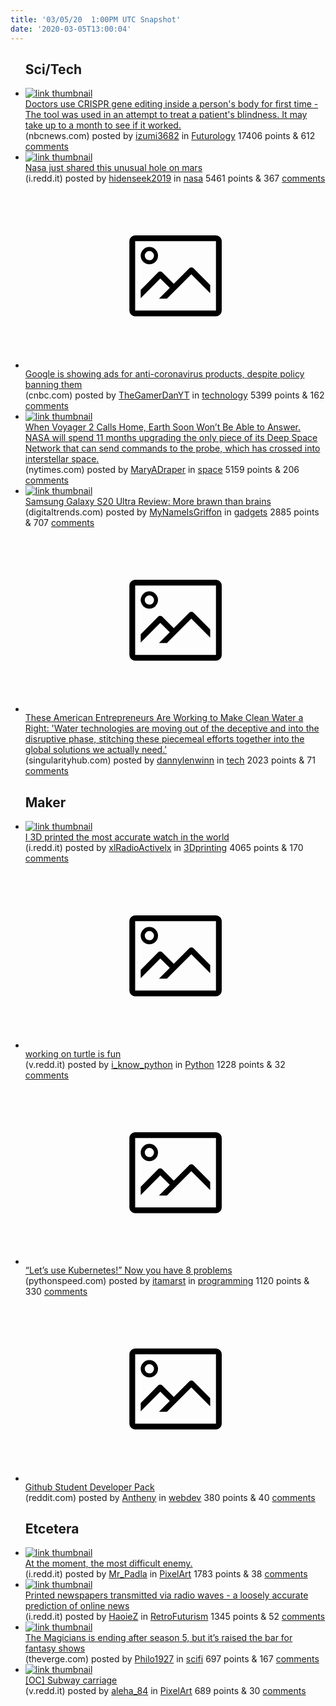 ```yaml
---
title: '03/05/20  1:00PM UTC Snapshot'
date: '2020-03-05T13:00:04'
---
```

<ul>
<h2>Sci/Tech</h2>

<li><a href='https://www.nbcnews.com/health/health-news/doctors-use-crispr-gene-editing-inside-person-s-body-first-n1149711'><img src='https://b.thumbs.redditmedia.com/w0dzz764WG_k2aCD-v8csF_Lf3FPNJHbI6Itn0JnTtI.jpg' alt='link thumbnail'></a><div><div class='linkTitle'><a href='https://www.nbcnews.com/health/health-news/doctors-use-crispr-gene-editing-inside-person-s-body-first-n1149711'>Doctors use CRISPR gene editing inside a person's body for first time - The tool was used in an attempt to treat a patient's blindness. It may take up to a month to see if it worked.</a></div>(nbcnews.com) posted by <a href='https://www.reddit.com/user/izumi3682'>izumi3682</a> in <a href='https://www.reddit.com/r/Futurology'>Futurology</a> 17406 points & 612 <a href='https://www.reddit.com/r/Futurology/comments/fdltk5/doctors_use_crispr_gene_editing_inside_a_persons/'>comments</a></div></li>

<li><a href='https://i.redd.it/5yiln9xxipk41.jpg'><img src='https://b.thumbs.redditmedia.com/6y9ZkbWBj7D9v8Xn-4ah2BgwQ3aBMA6GQYkf-1NjpOw.jpg' alt='link thumbnail'></a><div><div class='linkTitle'><a href='https://i.redd.it/5yiln9xxipk41.jpg'>Nasa just shared this unusual hole on mars</a></div>(i.redd.it) posted by <a href='https://www.reddit.com/user/hidenseek2019'>hidenseek2019</a> in <a href='https://www.reddit.com/r/nasa'>nasa</a> 5461 points & 367 <a href='https://www.reddit.com/r/nasa/comments/fdi88j/nasa_just_shared_this_unusual_hole_on_mars/'>comments</a></div></li>

<li><a href='https://www.cnbc.com/2020/03/04/google-showing-ads-for-anti-coronavirus-products.html'><svg version='1.1' viewBox='-34 -14 104 64' preserveAspectRatio='xMidYMid meet' xmlns='http://www.w3.org/2000/svg' xmlns:xlink='http://www.w3.org/1999/xlink'>
    <title>link thumbnail</title>
    <path d='M32,4H4A2,2,0,0,0,2,6V30a2,2,0,0,0,2,2H32a2,2,0,0,0,2-2V6A2,2,0,0,0,32,4ZM4,30V6H32V30Z'></path>
    <path d='M8.92,14a3,3,0,1,0-3-3A3,3,0,0,0,8.92,14Zm0-4.6A1.6,1.6,0,1,1,7.33,11,1.6,1.6,0,0,1,8.92,9.41Z'></path>
    <path d='M22.78,15.37l-5.4,5.4-4-4a1,1,0,0,0-1.41,0L5.92,22.9v2.83l6.79-6.79L16,22.18l-3.75,3.75H15l8.45-8.45L30,24V21.18l-5.81-5.81A1,1,0,0,0,22.78,15.37Z'></path>
    </svg></a><div><div class='linkTitle'><a href='https://www.cnbc.com/2020/03/04/google-showing-ads-for-anti-coronavirus-products.html'>Google is showing ads for anti-coronavirus products, despite policy banning them</a></div>(cnbc.com) posted by <a href='https://www.reddit.com/user/TheGamerDanYT'>TheGamerDanYT</a> in <a href='https://www.reddit.com/r/technology'>technology</a> 5399 points & 162 <a href='https://www.reddit.com/r/technology/comments/fdmv50/google_is_showing_ads_for_anticoronavirus/'>comments</a></div></li>

<li><a href='https://www.nytimes.com/2020/03/04/science/voyager-2-nasa-deep-space-network.html'><img src='https://b.thumbs.redditmedia.com/lSbCFzmVxBQyy6H2--DuTZzMW3xgcdjG7Pox_1sMhmU.jpg' alt='link thumbnail'></a><div><div class='linkTitle'><a href='https://www.nytimes.com/2020/03/04/science/voyager-2-nasa-deep-space-network.html'>When Voyager 2 Calls Home, Earth Soon Won’t Be Able to Answer. NASA will spend 11 months upgrading the only piece of its Deep Space Network that can send commands to the probe, which has crossed into interstellar space.</a></div>(nytimes.com) posted by <a href='https://www.reddit.com/user/MaryADraper'>MaryADraper</a> in <a href='https://www.reddit.com/r/space'>space</a> 5159 points & 206 <a href='https://www.reddit.com/r/space/comments/fdmotj/when_voyager_2_calls_home_earth_soon_wont_be_able/'>comments</a></div></li>

<li><a href='https://www.digitaltrends.com/cell-phone-reviews/samsung-galaxy-s20-ultra-review/'><img src='https://a.thumbs.redditmedia.com/3YQsCC5v4Auuz1m41ydomCQnDvqZhvU7Tz4Cn9Gf1N0.jpg' alt='link thumbnail'></a><div><div class='linkTitle'><a href='https://www.digitaltrends.com/cell-phone-reviews/samsung-galaxy-s20-ultra-review/'>Samsung Galaxy S20 Ultra Review: More brawn than brains</a></div>(digitaltrends.com) posted by <a href='https://www.reddit.com/user/MyNameIsGriffon'>MyNameIsGriffon</a> in <a href='https://www.reddit.com/r/gadgets'>gadgets</a> 2885 points & 707 <a href='https://www.reddit.com/r/gadgets/comments/fdd7wk/samsung_galaxy_s20_ultra_review_more_brawn_than/'>comments</a></div></li>

<li><a href='https://singularityhub.com/2020/03/04/clean-water-should-be-a-right-not-a-privilege-these-entrepreneurs-are-working-to-make-it-so/'><svg version='1.1' viewBox='-34 -14 104 64' preserveAspectRatio='xMidYMid meet' xmlns='http://www.w3.org/2000/svg' xmlns:xlink='http://www.w3.org/1999/xlink'>
    <title>link thumbnail</title>
    <path d='M32,4H4A2,2,0,0,0,2,6V30a2,2,0,0,0,2,2H32a2,2,0,0,0,2-2V6A2,2,0,0,0,32,4ZM4,30V6H32V30Z'></path>
    <path d='M8.92,14a3,3,0,1,0-3-3A3,3,0,0,0,8.92,14Zm0-4.6A1.6,1.6,0,1,1,7.33,11,1.6,1.6,0,0,1,8.92,9.41Z'></path>
    <path d='M22.78,15.37l-5.4,5.4-4-4a1,1,0,0,0-1.41,0L5.92,22.9v2.83l6.79-6.79L16,22.18l-3.75,3.75H15l8.45-8.45L30,24V21.18l-5.81-5.81A1,1,0,0,0,22.78,15.37Z'></path>
    </svg></a><div><div class='linkTitle'><a href='https://singularityhub.com/2020/03/04/clean-water-should-be-a-right-not-a-privilege-these-entrepreneurs-are-working-to-make-it-so/'>These American Entrepreneurs Are Working to Make Clean Water a Right: 'Water technologies are moving out of the deceptive and into the disruptive phase, stitching these piecemeal efforts together into the global solutions we actually need.'</a></div>(singularityhub.com) posted by <a href='https://www.reddit.com/user/dannylenwinn'>dannylenwinn</a> in <a href='https://www.reddit.com/r/tech'>tech</a> 2023 points & 71 <a href='https://www.reddit.com/r/tech/comments/fdfw2s/these_american_entrepreneurs_are_working_to_make/'>comments</a></div></li>

<h2>Maker</h2>

<li><a href='https://i.redd.it/xeb114wr2qk41.jpg'><img src='https://b.thumbs.redditmedia.com/rBrrK5OBwfy2gD7a4tYmU3l6qHQCR4QVsDvx6ZWIv5Q.jpg' alt='link thumbnail'></a><div><div class='linkTitle'><a href='https://i.redd.it/xeb114wr2qk41.jpg'>I 3D printed the most accurate watch in the world</a></div>(i.redd.it) posted by <a href='https://www.reddit.com/user/xlRadioActivelx'>xlRadioActivelx</a> in <a href='https://www.reddit.com/r/3Dprinting'>3Dprinting</a> 4065 points & 170 <a href='https://www.reddit.com/r/3Dprinting/comments/fdjxov/i_3d_printed_the_most_accurate_watch_in_the_world/'>comments</a></div></li>

<li><a href='https://v.redd.it/wspk9u3japk41'><svg version='1.1' viewBox='-34 -14 104 64' preserveAspectRatio='xMidYMid meet' xmlns='http://www.w3.org/2000/svg' xmlns:xlink='http://www.w3.org/1999/xlink'>
    <title>link thumbnail</title>
    <path d='M32,4H4A2,2,0,0,0,2,6V30a2,2,0,0,0,2,2H32a2,2,0,0,0,2-2V6A2,2,0,0,0,32,4ZM4,30V6H32V30Z'></path>
    <path d='M8.92,14a3,3,0,1,0-3-3A3,3,0,0,0,8.92,14Zm0-4.6A1.6,1.6,0,1,1,7.33,11,1.6,1.6,0,0,1,8.92,9.41Z'></path>
    <path d='M22.78,15.37l-5.4,5.4-4-4a1,1,0,0,0-1.41,0L5.92,22.9v2.83l6.79-6.79L16,22.18l-3.75,3.75H15l8.45-8.45L30,24V21.18l-5.81-5.81A1,1,0,0,0,22.78,15.37Z'></path>
    </svg></a><div><div class='linkTitle'><a href='https://v.redd.it/wspk9u3japk41'>working on turtle is fun</a></div>(v.redd.it) posted by <a href='https://www.reddit.com/user/i_know_python'>i_know_python</a> in <a href='https://www.reddit.com/r/Python'>Python</a> 1228 points & 32 <a href='https://www.reddit.com/r/Python/comments/fdhjl7/working_on_turtle_is_fun/'>comments</a></div></li>

<li><a href='https://pythonspeed.com/articles/dont-need-kubernetes/'><svg version='1.1' viewBox='-34 -14 104 64' preserveAspectRatio='xMidYMid meet' xmlns='http://www.w3.org/2000/svg' xmlns:xlink='http://www.w3.org/1999/xlink'>
    <title>link thumbnail</title>
    <path d='M32,4H4A2,2,0,0,0,2,6V30a2,2,0,0,0,2,2H32a2,2,0,0,0,2-2V6A2,2,0,0,0,32,4ZM4,30V6H32V30Z'></path>
    <path d='M8.92,14a3,3,0,1,0-3-3A3,3,0,0,0,8.92,14Zm0-4.6A1.6,1.6,0,1,1,7.33,11,1.6,1.6,0,0,1,8.92,9.41Z'></path>
    <path d='M22.78,15.37l-5.4,5.4-4-4a1,1,0,0,0-1.41,0L5.92,22.9v2.83l6.79-6.79L16,22.18l-3.75,3.75H15l8.45-8.45L30,24V21.18l-5.81-5.81A1,1,0,0,0,22.78,15.37Z'></path>
    </svg></a><div><div class='linkTitle'><a href='https://pythonspeed.com/articles/dont-need-kubernetes/'>“Let’s use Kubernetes!” Now you have 8 problems</a></div>(pythonspeed.com) posted by <a href='https://www.reddit.com/user/itamarst'>itamarst</a> in <a href='https://www.reddit.com/r/programming'>programming</a> 1120 points & 330 <a href='https://www.reddit.com/r/programming/comments/fdic1p/lets_use_kubernetes_now_you_have_8_problems/'>comments</a></div></li>

<li><a href='https://www.reddit.com/r/learnjavascript/comments/fdfpau/github_student_developer_pack/'><svg version='1.1' viewBox='-34 -14 104 64' preserveAspectRatio='xMidYMid meet' xmlns='http://www.w3.org/2000/svg' xmlns:xlink='http://www.w3.org/1999/xlink'>
    <title>link thumbnail</title>
    <path d='M32,4H4A2,2,0,0,0,2,6V30a2,2,0,0,0,2,2H32a2,2,0,0,0,2-2V6A2,2,0,0,0,32,4ZM4,30V6H32V30Z'></path>
    <path d='M8.92,14a3,3,0,1,0-3-3A3,3,0,0,0,8.92,14Zm0-4.6A1.6,1.6,0,1,1,7.33,11,1.6,1.6,0,0,1,8.92,9.41Z'></path>
    <path d='M22.78,15.37l-5.4,5.4-4-4a1,1,0,0,0-1.41,0L5.92,22.9v2.83l6.79-6.79L16,22.18l-3.75,3.75H15l8.45-8.45L30,24V21.18l-5.81-5.81A1,1,0,0,0,22.78,15.37Z'></path>
    </svg></a><div><div class='linkTitle'><a href='https://www.reddit.com/r/learnjavascript/comments/fdfpau/github_student_developer_pack/'>Github Student Developer Pack</a></div>(reddit.com) posted by <a href='https://www.reddit.com/user/Antheny'>Antheny</a> in <a href='https://www.reddit.com/r/webdev'>webdev</a> 380 points & 40 <a href='https://www.reddit.com/r/webdev/comments/fdfq2s/github_student_developer_pack/'>comments</a></div></li>

<h2>Etcetera</h2>

<li><a href='https://i.redd.it/21brkjbt7qk41.gif'><img src='https://a.thumbs.redditmedia.com/RKV-21VpMzgE2FfPOs59dW5ssDc64ZlKuvAz3Yabe54.jpg' alt='link thumbnail'></a><div><div class='linkTitle'><a href='https://i.redd.it/21brkjbt7qk41.gif'>At the moment, the most difficult enemy.</a></div>(i.redd.it) posted by <a href='https://www.reddit.com/user/Mr_Padla'>Mr_Padla</a> in <a href='https://www.reddit.com/r/PixelArt'>PixelArt</a> 1783 points & 38 <a href='https://www.reddit.com/r/PixelArt/comments/fdkenr/at_the_moment_the_most_difficult_enemy/'>comments</a></div></li>

<li><a href='https://i.redd.it/kbrnlwjrnqk41.jpg'><img src='https://b.thumbs.redditmedia.com/9UvfN4zNXqRgJryYgOkAOFRLZXd58eH9dfKfJsoQwKg.jpg' alt='link thumbnail'></a><div><div class='linkTitle'><a href='https://i.redd.it/kbrnlwjrnqk41.jpg'>Printed newspapers transmitted via radio waves - a loosely accurate prediction of online news</a></div>(i.redd.it) posted by <a href='https://www.reddit.com/user/HaoieZ'>HaoieZ</a> in <a href='https://www.reddit.com/r/RetroFuturism'>RetroFuturism</a> 1345 points & 52 <a href='https://www.reddit.com/r/RetroFuturism/comments/fdlqwd/printed_newspapers_transmitted_via_radio_waves_a/'>comments</a></div></li>

<li><a href='https://www.theverge.com/2020/3/4/21164466/the-magicians-canceled-syfy-lev-grossman'><img src='https://b.thumbs.redditmedia.com/KjaTnTuCFx1N9y-w57XF7JqiyxXLqWdEGrSFlY-C6Vo.jpg' alt='link thumbnail'></a><div><div class='linkTitle'><a href='https://www.theverge.com/2020/3/4/21164466/the-magicians-canceled-syfy-lev-grossman'>The Magicians is ending after season 5, but it’s raised the bar for fantasy shows</a></div>(theverge.com) posted by <a href='https://www.reddit.com/user/Philo1927'>Philo1927</a> in <a href='https://www.reddit.com/r/scifi'>scifi</a> 697 points & 167 <a href='https://www.reddit.com/r/scifi/comments/fdhpsp/the_magicians_is_ending_after_season_5_but_its/'>comments</a></div></li>

<li><a href='https://v.redd.it/vw1jnlwhaok41'><img src='https://b.thumbs.redditmedia.com/OayMIDPgDsAiezF1I45tQGJ9dVd7aFlh4JKZCEUz05M.jpg' alt='link thumbnail'></a><div><div class='linkTitle'><a href='https://v.redd.it/vw1jnlwhaok41'>[OC] Subway carriage</a></div>(v.redd.it) posted by <a href='https://www.reddit.com/user/aleha_84'>aleha_84</a> in <a href='https://www.reddit.com/r/PixelArt'>PixelArt</a> 689 points & 30 <a href='https://www.reddit.com/r/PixelArt/comments/fdefmn/oc_subway_carriage/'>comments</a></div></li>

</ul>
